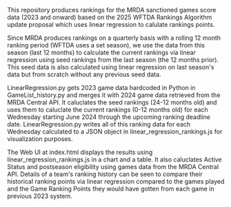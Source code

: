 This repository produces rankings for the MRDA sanctioned games score data (2023 and onward) based on the 2025 WFTDA Rankings Algorithm update proposal which 
uses linear regression to calulate rankings points.

Since MRDA produces rankings on a quarterly basis with a rolling 12 month ranking period (WFTDA uses a set season), we use the data from this season (last 12 months) 
to calculate the current rankings via linear regression using seed rankings from the last season (the 12 months prior). This seed data is also calculated using linear regression 
on last season's data but from scratch without any previous seed data.

LinearRegression.py gets 2023 game data hardcoded in Python in GameList_history.py and merges it with 2024 game data retrieved from the MRDA Central API. It caluclates 
the seed rankings (24-12 months old) and uses them to caluclate the current rankings (0-12 months old) for each Wednesday starting June 2024 through the upcoming ranking 
deadline date. LinearRegression.py writes all of this ranking data for each Wednesday calculated to a JSON object in linear_regression_rankings.js for visualization purposes.

The Web UI at index.html displays the results using linear_regression_rankings.js in a chart and a table. It also caluclates Active Status and postseason eligibility using 
games data from the MRDA Central API. Details of a team's ranking history can be seen to compare their historical ranking points via linear regression compared to the games 
played and the Game Ranking Points they would have gotten from each game in previous 2023 system.
